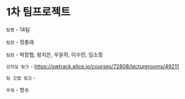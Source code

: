 # 1차 팀프로젝트

`팀명` - 14팀

`팀장` - 정충래

`팀원` - 박창협, 왕지은, 우윤하, 이수민, 임소정

`강의실 링크` - https://swtrack.elice.io/courses/72808/lecturerooms/49211

`팀 깃랩 링크` - 

`주제` - 향수

